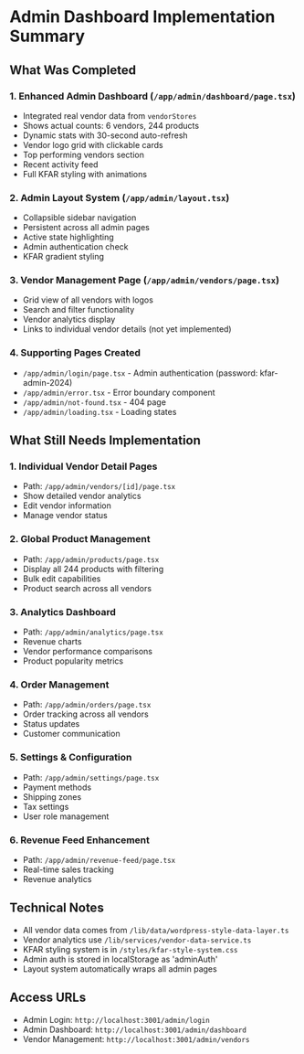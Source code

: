 # Admin Dashboard Implementation Summary

## What Was Completed

### 1. Enhanced Admin Dashboard (`/app/admin/dashboard/page.tsx`)
- Integrated real vendor data from `vendorStores` 
- Shows actual counts: 6 vendors, 244 products
- Dynamic stats with 30-second auto-refresh
- Vendor logo grid with clickable cards
- Top performing vendors section
- Recent activity feed
- Full KFAR styling with animations

### 2. Admin Layout System (`/app/admin/layout.tsx`)
- Collapsible sidebar navigation
- Persistent across all admin pages
- Active state highlighting
- Admin authentication check
- KFAR gradient styling

### 3. Vendor Management Page (`/app/admin/vendors/page.tsx`)
- Grid view of all vendors with logos
- Search and filter functionality
- Vendor analytics display
- Links to individual vendor details (not yet implemented)

### 4. Supporting Pages Created
- `/app/admin/login/page.tsx` - Admin authentication (password: kfar-admin-2024)
- `/app/admin/error.tsx` - Error boundary component
- `/app/admin/not-found.tsx` - 404 page
- `/app/admin/loading.tsx` - Loading states

## What Still Needs Implementation

### 1. Individual Vendor Detail Pages
- Path: `/app/admin/vendors/[id]/page.tsx`
- Show detailed vendor analytics
- Edit vendor information
- Manage vendor status

### 2. Global Product Management
- Path: `/app/admin/products/page.tsx`
- Display all 244 products with filtering
- Bulk edit capabilities
- Product search across all vendors

### 3. Analytics Dashboard
- Path: `/app/admin/analytics/page.tsx`
- Revenue charts
- Vendor performance comparisons
- Product popularity metrics

### 4. Order Management
- Path: `/app/admin/orders/page.tsx`
- Order tracking across all vendors
- Status updates
- Customer communication

### 5. Settings & Configuration
- Path: `/app/admin/settings/page.tsx`
- Payment methods
- Shipping zones
- Tax settings
- User role management

### 6. Revenue Feed Enhancement
- Path: `/app/admin/revenue-feed/page.tsx`
- Real-time sales tracking
- Revenue analytics

## Technical Notes

- All vendor data comes from `/lib/data/wordpress-style-data-layer.ts`
- Vendor analytics use `/lib/services/vendor-data-service.ts`
- KFAR styling system is in `/styles/kfar-style-system.css`
- Admin auth is stored in localStorage as 'adminAuth'
- Layout system automatically wraps all admin pages

## Access URLs
- Admin Login: `http://localhost:3001/admin/login`
- Admin Dashboard: `http://localhost:3001/admin/dashboard`
- Vendor Management: `http://localhost:3001/admin/vendors`
